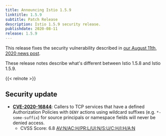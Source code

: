 ```yaml
---
title: Announcing Istio 1.5.9
linktitle: 1.5.9
subtitle: Patch Release
description: Istio 1.5.9 security release.
publishdate: 2020-08-11
release: 1.5.9
---
```


This release fixes the security vulnerability described in [our August 11th, 2020 news post](/pt-br/news/security/istio-security-2020-009).

These release notes describe what's different between Istio 1.5.8 and Istio 1.5.9.

{{< relnote >}}

## Security update

- __[CVE-2020-16844](https://cve.mitre.org/cgi-bin/cvename.cgi?name=CVE-2020-16844)__:
Callers to TCP services that have a defined Authorization Policies with `DENY` actions using wildcard suffixes (e.g. `*-some-suffix`) for source principals or namespace fields will never be denied access.
    - CVSS Score: 6.8 [AV:N/AC:H/PR:L/UI:N/S:U/C:H/I:H/A:N](https://nvd.nist.gov/vuln-metrics/cvss/v3-calculator?vector=AV:N/AC:H/PR:L/UI:N/S:U/C:H/I:H/A:N&version=3.1)
